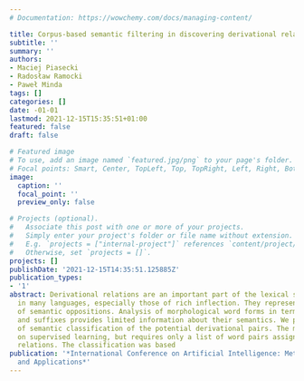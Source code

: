 ```yaml
---
# Documentation: https://wowchemy.com/docs/managing-content/

title: Corpus-based semantic filtering in discovering derivational relations
subtitle: ''
summary: ''
authors:
- Maciej Piasecki
- Radosław Ramocki
- Paweł Minda
tags: []
categories: []
date: -01-01
lastmod: 2021-12-15T15:35:51+01:00
featured: false
draft: false

# Featured image
# To use, add an image named `featured.jpg/png` to your page's folder.
# Focal points: Smart, Center, TopLeft, Top, TopRight, Left, Right, BottomLeft, Bottom, BottomRight.
image:
  caption: ''
  focal_point: ''
  preview_only: false

# Projects (optional).
#   Associate this post with one or more of your projects.
#   Simply enter your project's folder or file name without extension.
#   E.g. `projects = ["internal-project"]` references `content/project/deep-learning/index.md`.
#   Otherwise, set `projects = []`.
projects: []
publishDate: '2021-12-15T14:35:51.125885Z'
publication_types:
- '1'
abstract: Derivational relations are an important part of the lexical semantics system
  in many languages, especially those of rich inflection. They represent wide variety
  of semantic oppositions. Analysis of morphological word forms in terms of prefixes
  and suffixes provides limited information about their semantics. We propose a method
  of semantic classification of the potential derivational pairs. The method is based
  on supervised learning, but requires only a list of word pairs assigned to the derivational
  relations. The classification was based
publication: '*International Conference on Artificial Intelligence: Methodology, Systems,
  and Applications*'
---
```

